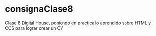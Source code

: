 # consignaClase8

Clase 8 Digital House, poniendo en practica lo aprendido sobre HTML y CCS para lograr crear un CV

